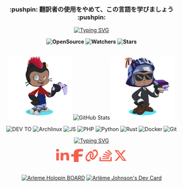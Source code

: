 
<div class="rounded-2 mb-2" align="center">
  <h3 align="center">:pushpin: 翻訳者の使用をやめて、この言語を学びましょう :pushpin:</h3>
</div>

<p align=center>
  <a href="https://git.io/typing-svg">
      <img src="https://readme-typing-svg.herokuapp.com?font=Cascadia+Code&weight=900&pause=1000&color=F55F4E&center=true&vCenter=true&random=true&width=435&lines=Arl%C3%A8me+J.+alias+rootkit7628" alt="Typing SVG" />
  </a>
<p>

<p align=center>  <strong>
  <img alt='OpenSource' src='https://img.shields.io/badge/OPEN%20-SOURCE-blue?color=F55F4E&style=for-the-badge&logo=Open%20Source%20Initiative&logoColor=%23ffffff'>
  <img alt='Watchers' src='https://img.shields.io/github/watchers/rootkit7628/rootkit7628?color=F55F4E&label=PROFIL%20VIEW&logo=Steelseries&logoColor=%23ffffff&style=for-the-badge'/>
  <img alt='Stars' src='https://img.shields.io/github/stars/rootkit7628?color=F55F4E&label=KINTANA&logo=Apache%20Spark&logoColor=%23ffffff&style=for-the-badge'/>
</strong> 
</br>
</br>
<p>
<div  align="center">
      <img width='170' src='https://github.com/rootkit7628/rootkit7628/blob/main/img/gitcat/octocat-1710333752795.png'/>
      <img width='400' src="https://github-readme-streak-stats.herokuapp.com?user=rootkit7628&theme=leafy&date_format=j%20M%5B%20Y%5D&ring=3776AB&sideNums=F55F4E&dates=3776AB&currStreakNum=F55F4E&currStreakLabel=F55F4E&background=ffffff00&hide_border=true" alt="GitHub Stats" />
      <img width='170' src='https://github.com/rootkit7628/rootkit7628/blob/main/img/gitcat/octocat-1710333995218.png'/>
</div>



<p align='center'>
  <img alt='DEV TO' src='https://img.shields.io/badge/dev.to-0A0A0A?style=for-the-badge&logo=dev.to&logoColor=white'/>
  <img alt='Archlinux' src='https://img.shields.io/badge/Arch%20Linux-1793D1?logo=arch-linux&logoColor=fff&style=for-the-badge'/>
  <img alt='JS' src='https://img.shields.io/badge/JS-%23F7DF1E.svg?style=for-the-badge&logo=javascript&logoColor=black'/>
  <img alt='PHP' src='https://img.shields.io/badge/php-%23777BB4.svg?style=for-the-badge&logo=php&logoColor=white'/>
  <img alt='Python' src='https://img.shields.io/badge/python-3670A0?style=for-the-badge&logo=python&logoColor=ffdd54'/>
  <img alt='Rust' src='https://img.shields.io/badge/rust-%23000000.svg?style=for-the-badge&logo=rust&logoColor=white'/>
  <img alt='Docker' src='https://img.shields.io/badge/docker-%230db7ed.svg?style=for-the-badge&logo=docker&logoColor=white'/>
  <img alt='Git' src='https://img.shields.io/badge/git-%23F05033.svg?style=for-the-badge&logo=git&logoColor=white'/>
  
  
  
  <br/>

</div>

<p align=center>
  <a href="https://git.io/typing-svg">
    <img src="https://readme-typing-svg.herokuapp.com?font=Cascadia+Code&weight=700&size=13&pause=1000&color=F55F4E&repeat=false&random=false&width=435&lines=%E2%9C%A7+Don't+contact+me+unless+you+have+money+for+me++(%3E%E1%B4%97%E2%80%A2)+%E2%9C%A7" alt="Typing SVG" />
  </a>
</p>


<p align=center>
  <a href="https://www.linkedin.com/in/arleme-jhn/"><img height=35 width=35 src="https://github.com/rootkit7628/rootkit7628/blob/main/img/social/linkedin-in.svg"></a>
  <a href="https://www.facebook.com/arleme.scheck/"><img height=35 width=35 src="https://github.com/rootkit7628/rootkit7628/blob/main/img/social/facebook-f.svg"></a>
  <a href="https://arleme.me"><img height=35 width=35 src="https://github.com/rootkit7628/rootkit7628/blob/main/img/social/link-solid.svg"></a>
  <a href="https://stackoverflow.com/users/14732398/arleme"><img height=35 width=35 src="https://github.com/rootkit7628/rootkit7628/blob/main/img/social/stack-overflow.svg"></a>
  <a href="https://twitter.com/_bmainty"><img height=35 width=35 src="https://github.com/rootkit7628/rootkit7628/blob/main/img/social/x-twitter.svg"></a>
  
</p>

<p align=center>
  <br/>
  <a href="https://holopin.io/@arleme"><img width="600" src="https://holopin.me/arleme" alt="Arleme Holopin BOARD"></a>
  <a href="https://app.daily.dev/bmainty"><img src="https://api.daily.dev/devcards/v2/BdKPNzz7jD1SDNEPm3jOV.png?r=lw8&type=wide" width="360" alt="Arlème Johnson's Dev Card"/></a>
</p>
